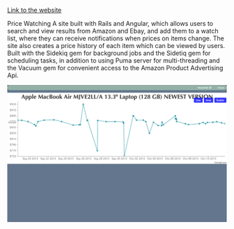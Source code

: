 [Link to the website](https://limitless-ocean-8627.herokuapp.com/#/)

Price Watching
A site built with Rails and Angular, which allows users to search and view results from Amazon and Ebay, and add them to a watch list, where they can receive notifications when prices on items change. The site also creates a price history of each item which can be viewed by users. Built with the Sidekiq gem for background jobs and the Sidetiq gem for scheduling tasks, in addition to using Puma server for multi-threading and the Vacuum gem for convenient access to the Amazon Product Advertising Api.

![screenshot](https://github.com/ianstalter123/final-proj/blob/master/screen.png "screenshot")

